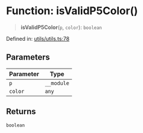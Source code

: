 # Function: isValidP5Color()

> **isValidP5Color**(`p`, `color`): `boolean`

Defined in: [utils/utils.ts:78](https://github.com/humanbydefinition/p5.asciify/blob/e84cef5e536638c5f6d76446c1b5a0c21e26f2d7/src/lib/utils/utils.ts#L78)

## Parameters

| Parameter | Type       |
| --------- | ---------- |
| `p`       | `__module` |
| `color`   | `any`      |

## Returns

`boolean`
